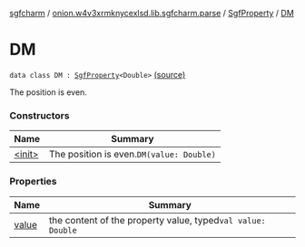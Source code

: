 [sgfcharm](../../../index.md) / [onion.w4v3xrmknycexlsd.lib.sgfcharm.parse](../../index.md) / [SgfProperty](../index.md) / [DM](./index.md)

# DM

`data class DM : `[`SgfProperty`](../index.md)`<Double>` [(source)](https://github.com/w4v3/sgfcharm/tree/master/sgfcharm/src/main/java/onion/w4v3xrmknycexlsd/lib/sgfcharm/parse/SgfTree.kt#L95)

The position is even.

### Constructors

| Name | Summary |
|---|---|
| [&lt;init&gt;](-init-.md) | The position is even.`DM(value: Double)` |

### Properties

| Name | Summary |
|---|---|
| [value](value.md) | the content of the property value, typed`val value: Double` |
